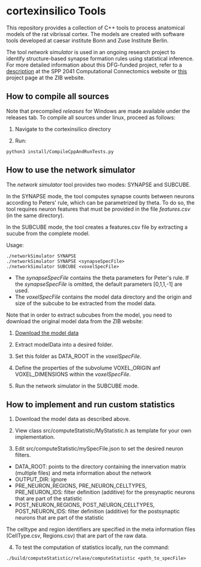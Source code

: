 # cortexinsilico Tools

This repository provides a collection of C++ tools to process anatomical models of the rat vibrissal cortex. 
The models are created with software tools developed at caesar institute Bonn and Zuse Institute Berlin. 

The tool *network simulator* is used in an ongoing research project to identify structure-based synapse formation rules using statistical inference.
For more detailed information about this DFG-funded project, refer to a [description](https://spp2041.de/85acc/) at the SPP 2041 Computational Connectomics website or [this](http://www.zib.de/projects/predicting-anatomically-realistic-cortical-connectomes-using-statistical-inference) project page at the ZIB website.

## How to compile all sources

Note that precompiled *releases* for Windows are made available under the releases tab. 
To compile all sources under linux, proceed as follows:

1) Navigate to the cortexinsilico directory

2) Run: 
```
python3 install/CompileCppAndRunTests.py
```
## How to use the network simulator

The *network simulator* tool provides two modes: SYNAPSE and SUBCUBE.

In the SYNAPSE mode, the tool computes synapse counts between neurons
according to Peters' rule, which can be parametrized by theta. To do so,
the tool requires neuron features that must be provided in the file *features.csv*
(in the same directory).

In the SUBCUBE mode, the tool creates a features.csv file by extracting a
sucube from the complete model.

Usage:
```
./networkSimulator SYNAPSE
./networkSimulator SYNAPSE <synapseSpecFile>
./networkSimulator SUBCUBE <voxelSpecFile>
```
- The *synapseSpecFile* contains the theta parameters for Peter's rule. If the
*synapseSpecFile* is omitted, the default parameters [0,1,1,-1] are used.
- The *voxelSpecFile* contains the model data directory and the origin and
size of the subcube to be extracted from the model data.


Note that in order to extract subcubes from the model, you need to download the original model data from the ZIB website:

1) [Download the model data](https://visual.zib.de/2018/IXDtH2G8/latest/)

2) Extract modelData into a desired folder.

3) Set this folder as DATA_ROOT in the *voxelSpecFile*.

4) Define the properties of the subvolume VOXEL_ORIGIN anf VOXEL_DIMENSIONS within the *voxelSpecFile*. 

5) Run the network simulator in the SUBCUBE mode.

## How to implement and run custom statistics 

1) Download the model data as described above.

2) View class src/computeStatistic/MyStatistic.h as template for your own implementation.

3) Edit src/computeStatistic/mySpecFile.json to set the desired neuron filters.

- DATA_ROOT: points to the directory containing the innervation matrix (multiple files) and meta information about the network
- OUTPUT_DIR: ignore
- PRE_NEURON_REGIONS, PRE_NEURON_CELLTYPES, PRE_NEURON_IDS: filter definition (additive) for the presynaptic neurons that are part of the statistic
- POST_NEURON_REGIONS, POST_NEURON_CELLTYPES, POST_NEURON_IDS: filter definition (additive) for the postsynaptic neurons that are part of the statistic

The celltype and region identifiers are specified in the meta information files
(CellType.csv, Regions.csv) that are part of the raw data.

4) To test the computation of statistics locally, run the command: 
```
./build/computeStatistic/relase/computeStatistic <path_to_specFile>
```
